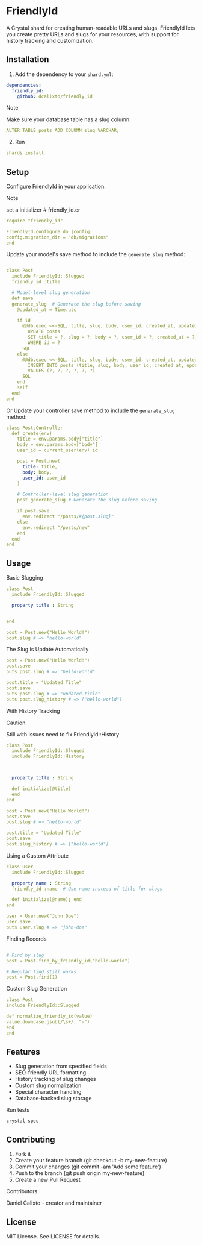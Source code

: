 # FriendlyId

A Crystal shard for creating human-readable URLs and slugs. FriendlyId lets you create pretty URLs and slugs for your resources, with support for history tracking and customization.

## Installation

1. Add the dependency to your `shard.yml`:

```yaml
dependencies:
  friendly_id:
    github: dcalixto/friendly_id
```

> [!NOTE]
> Make sure your database table has a slug column:

```yaml
ALTER TABLE posts ADD COLUMN slug VARCHAR;
```

2. Run

```yaml
shards install
```

## Setup

Configure FriendlyId in your application:

> [!NOTE]
> set a initializer # friendly_id.cr

```yaml
require "friendly_id"

FriendlyId.configure do |config|
config.migration_dir = "db/migrations"
end
```

Update your model's save method to include the `generate_slug` method:

```yaml

class Post
  include FriendlyId::Slugged
  friendly_id :title

  # Model-level slug generation
  def save
  generate_slug  # Generate the slug before saving
    @updated_at = Time.utc

    if id
      @@db.exec <<-SQL, title, slug, body, user_id, created_at, updated_at, id
        UPDATE posts
        SET title = ?, slug = ?, body = ?, user_id = ?, created_at = ?, updated_at = ?
        WHERE id = ?
      SQL
    else
      @@db.exec <<-SQL, title, slug, body, user_id, created_at, updated_at
        INSERT INTO posts (title, slug, body, user_id, created_at, updated_at)
        VALUES (?, ?, ?, ?, ?, ?)
      SQL
    end
    self
  end
end

```

Or Update your controller save method to include the `generate_slug` method:

```yaml
class PostsController
  def create(env)
    title = env.params.body["title"]
    body = env.params.body["body"]
    user_id = current_user(env).id

    post = Post.new(
      title: title,
      body: body,
      user_id: user_id
    )

    # Controller-level slug generation
    post.generate_slug # Generate the slug before saving

    if post.save
      env.redirect "/posts/#{post.slug}"
    else
      env.redirect "/posts/new"
    end
  end
end
```

## Usage

Basic Slugging

```yaml
class Post
  include FriendlyId::Slugged

  property title : String


end

post = Post.new("Hello World!")
post.slug # => "hello-world"
```

The Slug is Update Automatically

```yaml
post = Post.new("Hello World!")
post.save
puts post.slug # => "hello-world"

post.title = "Updated Title"
post.save
puts post.slug # => "updated-title"
puts post.slug_history # => ["hello-world"]
```

With History Tracking

> [!CAUTION]
> Still with issues need to fix FriendlyId::History

```yaml
class Post
  include FriendlyId::Slugged
  include FriendlyId::History



  property title : String

  def initialize(@title)
  end
end

post = Post.new("Hello World!")
post.save
post.slug # => "hello-world"

post.title = "Updated Title"
post.save
post.slug_history # => ["hello-world"]
```

Using a Custom Attribute

```yaml
class User
  include FriendlyId::Slugged

  property name : String
  friendly_id :name  # Use name instead of title for slugs

  def initialize(@name); end
end

user = User.new("John Doe")
user.save
puts user.slug # => "john-doe"
```

Finding Records

```yaml

# Find by slug
post = Post.find_by_friendly_id("hello-world")

# Regular find still works
post = Post.find(1)

```

Custom Slug Generation

```yaml
class Post
include FriendlyId::Slugged

def normalize_friendly_id(value)
value.downcase.gsub(/\s+/, "-")
end
end
```

## Features

- Slug generation from specified fields
- SEO-friendly URL formatting
- History tracking of slug changes
- Custom slug normalization
- Special character handling
- Database-backed slug storage

Run tests

```crystal
crystal spec

```

## Contributing

1. Fork it
2. Create your feature branch (git checkout -b my-new-feature)
3. Commit your changes (git commit -am 'Add some feature')
4. Push to the branch (git push origin my-new-feature)
5. Create a new Pull Request

Contributors

Daniel Calixto - creator and maintainer

## License

MIT License. See LICENSE for details.
